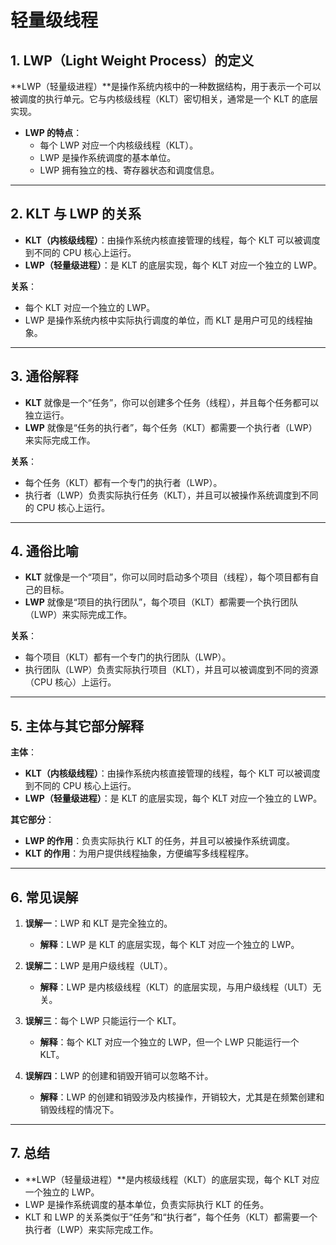 # 轻量级线程

## 1. **LWP（Light Weight Process）的定义**

**LWP（轻量级进程）**是操作系统内核中的一种数据结构，用于表示一个可以被调度的执行单元。它与内核级线程（KLT）密切相关，通常是一个 KLT 的底层实现。

- **LWP 的特点**：
  - 每个 LWP 对应一个内核级线程（KLT）。
  - LWP 是操作系统调度的基本单位。
  - LWP 拥有独立的栈、寄存器状态和调度信息。

---

## 2. **KLT 与 LWP 的关系**

- **KLT（内核级线程）**：由操作系统内核直接管理的线程，每个 KLT 可以被调度到不同的 CPU 核心上运行。
- **LWP（轻量级进程）**：是 KLT 的底层实现，每个 KLT 对应一个独立的 LWP。

**关系**：

- 每个 KLT 对应一个独立的 LWP。
- LWP 是操作系统内核中实际执行调度的单位，而 KLT 是用户可见的线程抽象。

---

## 3. **通俗解释**

- **KLT** 就像是一个“任务”，你可以创建多个任务（线程），并且每个任务都可以独立运行。
- **LWP** 就像是“任务的执行者”，每个任务（KLT）都需要一个执行者（LWP）来实际完成工作。

**关系**：

- 每个任务（KLT）都有一个专门的执行者（LWP）。
- 执行者（LWP）负责实际执行任务（KLT），并且可以被操作系统调度到不同的 CPU 核心上运行。

---

## 4. **通俗比喻**

- **KLT** 就像是一个“项目”，你可以同时启动多个项目（线程），每个项目都有自己的目标。
- **LWP** 就像是“项目的执行团队”，每个项目（KLT）都需要一个执行团队（LWP）来实际完成工作。

**关系**：

- 每个项目（KLT）都有一个专门的执行团队（LWP）。
- 执行团队（LWP）负责实际执行项目（KLT），并且可以被调度到不同的资源（CPU 核心）上运行。

---

## 5. **主体与其它部分解释**

**主体**：

- **KLT（内核级线程）**：由操作系统内核直接管理的线程，每个 KLT 可以被调度到不同的 CPU 核心上运行。
- **LWP（轻量级进程）**：是 KLT 的底层实现，每个 KLT 对应一个独立的 LWP。

**其它部分**：

- **LWP 的作用**：负责实际执行 KLT 的任务，并且可以被操作系统调度。
- **KLT 的作用**：为用户提供线程抽象，方便编写多线程程序。

---

## 6. **常见误解**

1. **误解一**：LWP 和 KLT 是完全独立的。

   - **解释**：LWP 是 KLT 的底层实现，每个 KLT 对应一个独立的 LWP。

2. **误解二**：LWP 是用户级线程（ULT）。

   - **解释**：LWP 是内核级线程（KLT）的底层实现，与用户级线程（ULT）无关。

3. **误解三**：每个 LWP 只能运行一个 KLT。

   - **解释**：每个 KLT 对应一个独立的 LWP，但一个 LWP 只能运行一个 KLT。

4. **误解四**：LWP 的创建和销毁开销可以忽略不计。
   - **解释**：LWP 的创建和销毁涉及内核操作，开销较大，尤其是在频繁创建和销毁线程的情况下。

---

## 7. **总结**

- **LWP（轻量级进程）**是内核级线程（KLT）的底层实现，每个 KLT 对应一个独立的 LWP。
- LWP 是操作系统调度的基本单位，负责实际执行 KLT 的任务。
- KLT 和 LWP 的关系类似于“任务”和“执行者”，每个任务（KLT）都需要一个执行者（LWP）来实际完成工作。
